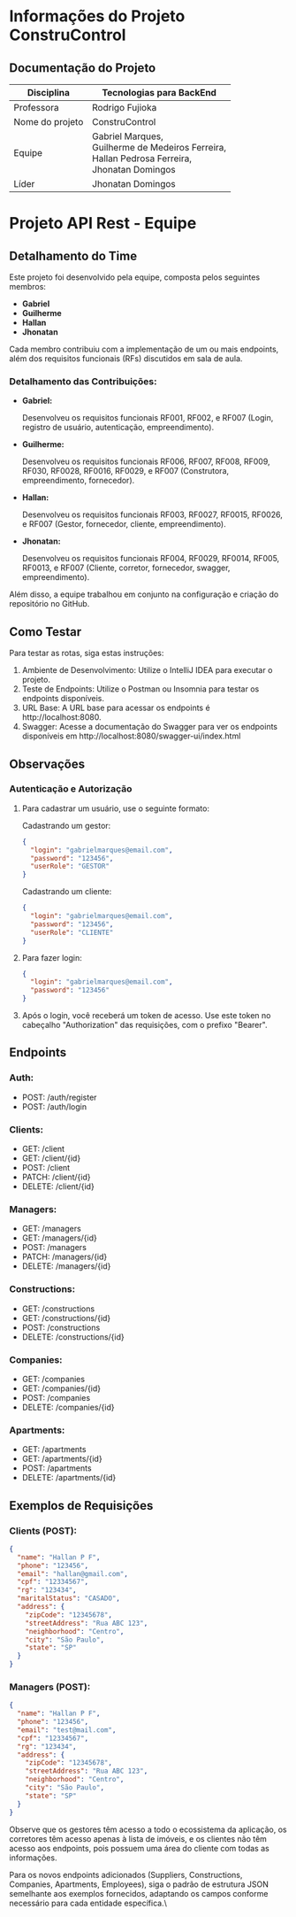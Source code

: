 # Informações do Projeto ConstruControl
## Documentação do Projeto
| Disciplina      | Tecnologias para BackEnd                                                                                   |
|-----------------|------------------------------------------------------------------------------------------------------------|
| Professora      | Rodrigo Fujioka                                                                                            |
| Nome do projeto | ConstruControl                                                                                             |
| Equipe          | Gabriel Marques, <br/>Guilherme de Medeiros Ferreira, <br/>Hallan Pedrosa Ferreira, <br/>Jhonatan Domingos |
| Líder           | Jhonatan Domingos                                                                                          |

# Projeto API Rest - Equipe

## Detalhamento do Time

Este projeto foi desenvolvido pela equipe, composta pelos seguintes membros:

- **Gabriel**
- **Guilherme**
- **Hallan**
- **Jhonatan**

Cada membro contribuiu com a implementação de um ou mais endpoints, além dos requisitos funcionais (RFs) discutidos em sala de aula.

### Detalhamento das Contribuições:

- **Gabriel:**

  Desenvolveu os requisitos funcionais RF001, RF002, e RF007 (Login, registro de usuário, autenticação, empreendimento).

- **Guilherme:**

  Desenvolveu os requisitos funcionais RF006, RF007, RF008, RF009, RF030, RF0028, RF0016, RF0029, e RF007 (Construtora, 
  empreendimento, fornecedor).

- **Hallan:**

  Desenvolveu os requisitos funcionais RF003, RF0027, RF0015, RF0026, e RF007 (Gestor, fornecedor, cliente,
  empreendimento).

- **Jhonatan:**

  Desenvolveu os requisitos funcionais RF004, RF0029, RF0014, RF005, RF0013, e RF007 (Cliente, corretor, fornecedor,
  swagger, empreendimento).

Além disso, a equipe trabalhou em conjunto na configuração e criação do repositório no GitHub.

## Como Testar

Para testar as rotas, siga estas instruções:

1. Ambiente de Desenvolvimento: Utilize o IntelliJ IDEA para executar o projeto.
2. Teste de Endpoints: Utilize o Postman ou Insomnia para testar os endpoints disponíveis.
3. URL Base: A URL base para acessar os endpoints é http://localhost:8080.
4. Swagger: Acesse a documentação do Swagger para ver os endpoints disponíveis em http://localhost:8080/swagger-ui/index.html

## Observações

### Autenticação e Autorização

1. Para cadastrar um usuário, use o seguinte formato:

   Cadastrando um gestor:
   ```json
   {
     "login": "gabrielmarques@email.com",
     "password": "123456",
     "userRole": "GESTOR"
   }
   ```

   Cadastrando um cliente:
   ```json
   {
     "login": "gabrielmarques@email.com",
     "password": "123456",
     "userRole": "CLIENTE"
   }
   ```

2. Para fazer login:
   ```json
   {
     "login": "gabrielmarques@email.com",
     "password": "123456"
   }
   ```

3. Após o login, você receberá um token de acesso. Use este token no cabeçalho "Authorization" das requisições, com o prefixo "Bearer".

## Endpoints

### Auth:
- POST: /auth/register
- POST: /auth/login

### Clients:
- GET: /client
- GET: /client/{id}
- POST: /client
- PATCH: /client/{id}
- DELETE: /client/{id}

### Managers:
- GET: /managers
- GET: /managers/{id}
- POST: /managers
- PATCH: /managers/{id}
- DELETE: /managers/{id}

### Constructions:
- GET: /constructions
- GET: /constructions/{id}
- POST: /constructions
- DELETE: /constructions/{id}

### Companies:
- GET: /companies
- GET: /companies/{id}
- POST: /companies
- DELETE: /companies/{id}

### Apartments:
- GET: /apartments
- GET: /apartments/{id}
- POST: /apartments
- DELETE: /apartments/{id}

## Exemplos de Requisições

### Clients (POST):
```json
{
  "name": "Hallan P F",
  "phone": "123456",
  "email": "hallan@gmail.com",
  "cpf": "12334567",
  "rg": "123434",
  "maritalStatus": "CASADO",
  "address": {
    "zipCode": "12345678",
    "streetAddress": "Rua ABC 123",
    "neighborhood": "Centro",
    "city": "São Paulo",
    "state": "SP"
  }
}
```

### Managers (POST):
```json
{
  "name": "Hallan P F",
  "phone": "123456",
  "email": "test@mail.com",
  "cpf": "12334567",
  "rg": "123434",
  "address": {
    "zipCode": "12345678",
    "streetAddress": "Rua ABC 123",
    "neighborhood": "Centro",
    "city": "São Paulo",
    "state": "SP"
  }
}
```

Observe que os gestores têm acesso a todo o ecossistema da aplicação, os corretores têm acesso apenas à lista de imóveis, e os clientes não têm acesso aos endpoints, pois possuem uma área do cliente com todas as informações.

Para os novos endpoints adicionados (Suppliers, Constructions, Companies, Apartments, Employees), siga o padrão de estrutura JSON semelhante aos exemplos fornecidos, adaptando os campos conforme necessário para cada entidade específica.\
